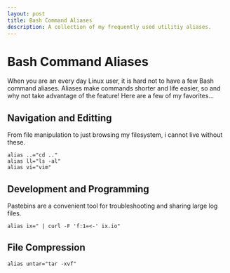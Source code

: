 ```yaml
---
layout: post
title: Bash Command Aliases
description: A collection of my frequently used utilitiy aliases.
---
```


Bash Command Aliases
====================

When you are an every day Linux user, it is hard not to have a few Bash
command aliases. Aliases make commands shorter and life easier, so and why
not take advantage of the feature! Here are a few of my favorites...

Navigation and Editting
-----------------------

From file manipulation to just browsing my filesystem, i cannot live without
these.

    alias ..="cd .."
    alias ll="ls -al"
    alias vi="vim"

Development and Programming
---------------------------

Pastebins are a convenient tool for troubleshooting and sharing large log
files.

    alias ix=" | curl -F 'f:1=<-' ix.io"

File Compression
----------------

    alias untar="tar -xvf"
